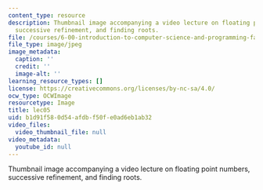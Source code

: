 ```yaml
---
content_type: resource
description: Thumbnail image accompanying a video lecture on floating point numbers,
  successive refinement, and finding roots.
file: /courses/6-00-introduction-to-computer-science-and-programming-fall-2008/b1d91f580d54afdbf50fe0ad6eb1ab32_lec05.jpg
file_type: image/jpeg
image_metadata:
  caption: ''
  credit: ''
  image-alt: ''
learning_resource_types: []
license: https://creativecommons.org/licenses/by-nc-sa/4.0/
ocw_type: OCWImage
resourcetype: Image
title: lec05
uid: b1d91f58-0d54-afdb-f50f-e0ad6eb1ab32
video_files:
  video_thumbnail_file: null
video_metadata:
  youtube_id: null
---
```

Thumbnail image accompanying a video lecture on floating point numbers, successive refinement, and finding roots.